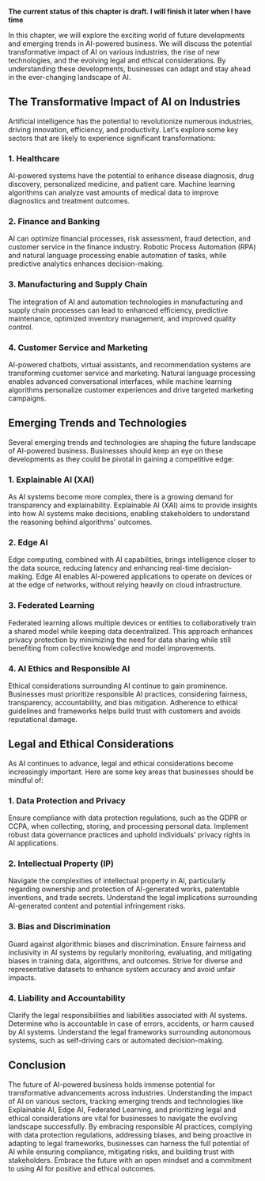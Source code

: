 **The current status of this chapter is draft. I will finish it later when I have time**

In this chapter, we will explore the exciting world of future developments and emerging trends in AI-powered business. We will discuss the potential transformative impact of AI on various industries, the rise of new technologies, and the evolving legal and ethical considerations. By understanding these developments, businesses can adapt and stay ahead in the ever-changing landscape of AI.

The Transformative Impact of AI on Industries
---------------------------------------------

Artificial intelligence has the potential to revolutionize numerous industries, driving innovation, efficiency, and productivity. Let's explore some key sectors that are likely to experience significant transformations:

### 1. Healthcare

AI-powered systems have the potential to enhance disease diagnosis, drug discovery, personalized medicine, and patient care. Machine learning algorithms can analyze vast amounts of medical data to improve diagnostics and treatment outcomes.

### 2. Finance and Banking

AI can optimize financial processes, risk assessment, fraud detection, and customer service in the finance industry. Robotic Process Automation (RPA) and natural language processing enable automation of tasks, while predictive analytics enhances decision-making.

### 3. Manufacturing and Supply Chain

The integration of AI and automation technologies in manufacturing and supply chain processes can lead to enhanced efficiency, predictive maintenance, optimized inventory management, and improved quality control.

### 4. Customer Service and Marketing

AI-powered chatbots, virtual assistants, and recommendation systems are transforming customer service and marketing. Natural language processing enables advanced conversational interfaces, while machine learning algorithms personalize customer experiences and drive targeted marketing campaigns.

Emerging Trends and Technologies
--------------------------------

Several emerging trends and technologies are shaping the future landscape of AI-powered business. Businesses should keep an eye on these developments as they could be pivotal in gaining a competitive edge:

### 1. Explainable AI (XAI)

As AI systems become more complex, there is a growing demand for transparency and explainability. Explainable AI (XAI) aims to provide insights into how AI systems make decisions, enabling stakeholders to understand the reasoning behind algorithms' outcomes.

### 2. Edge AI

Edge computing, combined with AI capabilities, brings intelligence closer to the data source, reducing latency and enhancing real-time decision-making. Edge AI enables AI-powered applications to operate on devices or at the edge of networks, without relying heavily on cloud infrastructure.

### 3. Federated Learning

Federated learning allows multiple devices or entities to collaboratively train a shared model while keeping data decentralized. This approach enhances privacy protection by minimizing the need for data sharing while still benefiting from collective knowledge and model improvements.

### 4. AI Ethics and Responsible AI

Ethical considerations surrounding AI continue to gain prominence. Businesses must prioritize responsible AI practices, considering fairness, transparency, accountability, and bias mitigation. Adherence to ethical guidelines and frameworks helps build trust with customers and avoids reputational damage.

Legal and Ethical Considerations
--------------------------------

As AI continues to advance, legal and ethical considerations become increasingly important. Here are some key areas that businesses should be mindful of:

### 1. Data Protection and Privacy

Ensure compliance with data protection regulations, such as the GDPR or CCPA, when collecting, storing, and processing personal data. Implement robust data governance practices and uphold individuals' privacy rights in AI applications.

### 2. Intellectual Property (IP)

Navigate the complexities of intellectual property in AI, particularly regarding ownership and protection of AI-generated works, patentable inventions, and trade secrets. Understand the legal implications surrounding AI-generated content and potential infringement risks.

### 3. Bias and Discrimination

Guard against algorithmic biases and discrimination. Ensure fairness and inclusivity in AI systems by regularly monitoring, evaluating, and mitigating biases in training data, algorithms, and outcomes. Strive for diverse and representative datasets to enhance system accuracy and avoid unfair impacts.

### 4. Liability and Accountability

Clarify the legal responsibilities and liabilities associated with AI systems. Determine who is accountable in case of errors, accidents, or harm caused by AI systems. Understand the legal frameworks surrounding autonomous systems, such as self-driving cars or automated decision-making.

Conclusion
----------

The future of AI-powered business holds immense potential for transformative advancements across industries. Understanding the impact of AI on various sectors, tracking emerging trends and technologies like Explainable AI, Edge AI, Federated Learning, and prioritizing legal and ethical considerations are vital for businesses to navigate the evolving landscape successfully. By embracing responsible AI practices, complying with data protection regulations, addressing biases, and being proactive in adapting to legal frameworks, businesses can harness the full potential of AI while ensuring compliance, mitigating risks, and building trust with stakeholders. Embrace the future with an open mindset and a commitment to using AI for positive and ethical outcomes.
